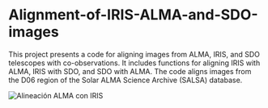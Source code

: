 # Alignment-of-IRIS-ALMA-and-SDO-images
This project presents a code for aligning images from ALMA, IRIS, and SDO telescopes with co-observations. It includes functions for aligning IRIS with ALMA, IRIS with SDO, and SDO with ALMA. The code aligns images from the D06 region of the Solar ALMA Science Archive (SALSA) database.


![Alineación ALMA con IRIS](IMAGES_RESULTS/ALINEACION_ALMA_con_IRIS.png)
